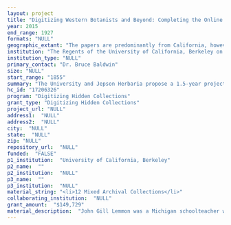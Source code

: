 ```yaml
--- 
layout: project 
title: "Digitizing Western Botanists and Beyond: Completing the Online Archives of John and Sara Plummer Lemmon, Civil War Veteran, Women's Rights Activist, and Noted Amateur Western Botanists."
year: 2015
end_range: 1927
formats: "NULL"
geographic_extant: "The papers are predominantly from California, however their correspondents were located throughout the United States and Europe. Sara's letters document her life in New England and Santa Barbara. John's papers chronicle his Civil War experiences in Georgia, South Carolina, and Tennessee. They traveled to Arizona, Mexico, and New Orleans."
institution: "The Regents of the University of California, Berkeley on behalf of the University and Jepson Herbaria, University of California, Berkeley"
institution_type: "NULL"
primary_contact: "Dr. Bruce Baldwin"
size: "NULL"
start_range: "1855"
summary: "The University and Jepson Herbaria propose a 1.5-year project to make freely available online the papers of the husband and wife pioneering botanical team John Gill Lemmon and Sara Plummer Lemmon. This project will involve the digitization of two collections, the John Gill and Sara Plummer Lemmon papers, and the St. John Collection of Sara Plummer and John Gill Lemmon material. Additionally, botanical specimens collected by the Lemmons will be digitized. Digitized archives material will be linked to existing finding aids in ArchivesSpace. Where available, existing transcriptions will be added to the metadata for each digital object to improve access. Digitized specimens will be made available via our existing specimen database, CollectionSpace, and links between the specimens and pertinent archives material will be created. Providing free access to this material online will benefit scholars of botany, the history of the West, the Civil War, and women's history among others."
hc_id: "17206326"
program: "Digitizing Hidden Collections"
grant_type: "Digitizing Hidden Collections"
project_url: "NULL"
address1:  "NULL"
address2:  "NULL"
city:  "NULL"
state:  "NULL"
zip: "NULL"
repository_url:  "NULL"
funded:  "FALSE"
p1_institution:  "University of California, Berkeley"
p2_name:  ""
p2_institution:  "NULL"
p3_name:  ""
p3_institution:  "NULL"
material_string: "<li>12 Mixed Archival Collections</li>"
collaborating_institution:  "NULL"
grant_amount:  "$149,729"
material_description:  "John Gill Lemmon was a Michigan schoolteacher who fought in the Civil War and was incarcerated in Andersonville Prison. He moved to California to recuperate and write about his war experience and became interested in botany. He discovered more than 100 plant species new to science and communicated with leading scientists of the day, such as Harvard's Asa Gray who named and published the new species. Lemmon married Sara Plummer, a Cooper Union graduate and former teacher and nurse with the Red Cross during the Civil War, who had started the first Library and Natural History Society in Santa Barbara, California. The two moved to Oakland, started their own Herbarium, and made wide ranging botanical collecting trips throughout the west. After their trip to Tucson their guide named Mt. Lemmon after Sara as he was impressed with her ability to climb the mountain. John became the California Board of Forestry Botanist and Sara worked as his botanical illustrator; they traveled to the New Orleans Worlds Fair with a Forestry Exhibit. Both were active in civic life and early conservation groups such as the Sierra Club. John served as Oakland City Councilman and Sara was active in the Red Cross and Ebell Society, leading to correspondence with Clara Barton and California's poet laureate Ina Coolbrith. The Lemmon Papers consist of correspondence, writings and diaries, photographs and personal papers. The Lemmon's combined lives, shared correspondence (including John Muir), and resulting archives cover many aspects of American life before the turn of the century. \n\n\n\nThe Plummer Family Papers, part of the St. John Collection contain correspondence between Sara Plummer and her younger sister Martha and between other Plummer family members. Also included are letters from John before he and Sara married and letters from Sara and John back to her family."
---
```

